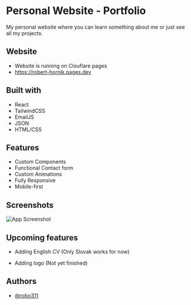
# Personal Website - Portfolio

My personal website where you can learn something about me or just see all my projects.




## Website

- Website is running on Clouflare pages
- https://robert-hornik.pages.dev



## Built with

- React
- TailwindCSS
- EmailJS
- JSON
- HTML/CSS

## Features

- Custom Components
- Functional Contact form
- Custom Animations
- Fully Responsive
- Mobile-first


## Screenshots

![App Screenshot](https://github.com/robo311/personal-website/blob/master/src/Screenshots/portfolio_1.png?raw=true)


## Upcoming features

- Adding English CV (Only Slovak works for now)

- Adding logo (Not yet finished)

## Authors

- [@robo311](https://www.github.com/robo311)

